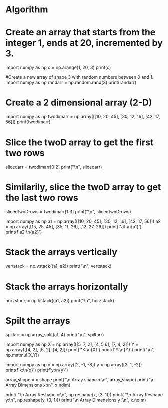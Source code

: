 # Algorithm
# Create an array that starts from the integer 1, ends at 20, incremented by 3.
import numpy as np
c = np.arange(1, 20, 3)
print(c)

#Create a new array of shape 3 with random numbers between 0 and 1.
import numpy as np
randarr = np.random.rand(3)
print(randarr)

# Create a 2 dimensional array (2-D)
import numpy as np
twodimarr = np.array([[10, 20, 45], [30, 12, 16], [42, 17, 56]])
print(twodimarr)

# Slice the twoD array to get the first two rows
slicedarr = twodimarr[0:2]
print("\n", slicedarr)

# Similarily, slice the twoD array to get the last two rows
slicedtwoDrows = twodimarr[1:3]
print("\n", slicedtwoDrows)

import numpy as np
a1 = np.array([[10, 20, 45], [30, 12, 16], [42, 17, 56]])
a2 = np.array([[15, 25, 45], [35, 11, 26], [12, 27, 26]])
print(f'a1:\n{a1}')
print(f'a2:\n{a2}')

# Stack the arrays vertically
vertstack = np.vstack((a1, a2))
print("\n", vertstack)

# Stack the arrays horizontally
horzstack = np.hstack((a1, a2))
print("\n", horzstack)

# Spilt  the arrays
spiltarr = np.array_split(a1, 4)
print("\n", spiltarr)

import numpy as np
X = np.array([[5, 7, 2], [4, 5,6], [7, 4, 2]])
Y = np.array([[4, 2], [6, 2], [4, 2]])
print(f'X:\n{X}')
print(f'Y:\n{Y}')
print("\n", np.matmul(X,Y))

import numpy as np
x = np.array([2, -1, -8])
y = np.array([3, 1, -2])
print(f'x:\n{x}')
print(f'y:\n{y}')

array_shape = x.shape
print("\n Array shape x:\n", array_shape)
print("\n Array Dimensions x:\n", x.ndim)

print( "\n Array Reshape x:\n", np.reshape(x, (3, 1)))
print( "\n Array Reshape y:\n", np.reshape(y, (3, 1)))
print("\n Array Dimensions y :\n", x.ndim)